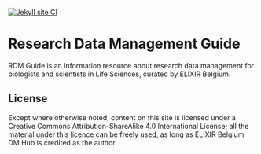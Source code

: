 [![Jekyll site CI](https://github.com/ELIXIR-Belgium/rdm-guide/actions/workflows/jekyll.yml/badge.svg)](https://github.com/ELIXIR-Belgium/rdm-guide/actions/workflows/jekyll.yml)

# Research Data Management Guide

RDM Guide is an information resource about research data management for biologists and scientists in Life Sciences, curated by ELIXIR Belgium.

## License

Except where otherwise noted, content on this site is licensed under a Creative Commons Attribution-ShareAlike 4.0 International License; all the material under this licence can be freely used, as long as ELIXIR Belgium DM Hub is credited as the author.
